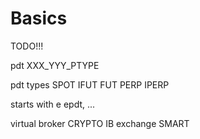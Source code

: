 # Basics

TODO!!!

pdt XXX_YYY_PTYPE

pdt types
SPOT
IFUT
FUT
PERP
IPERP

starts with e
epdt, ...


virtual broker CRYPTO
IB exchange SMART